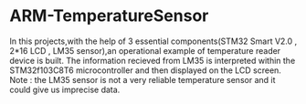 # ARM-TemperatureSensor
In this projects,with the help of 3 essential components(STM32 Smart V2.0 , 2*16 LCD , LM35 sensor),an operational example of temperature reader device is built.
The information recieved from LM35 is interpreted within the STM32f103C8T6 microcontroller and then displayed on the LCD screen.
Note : the LM35 sensor is not a very reliable temperature sensor and it could give us imprecise data.
